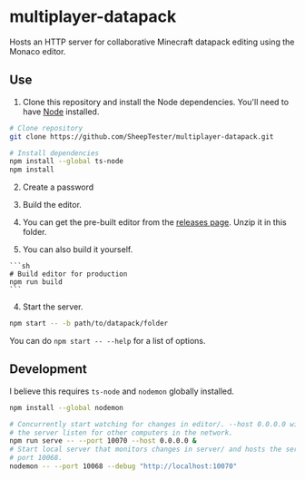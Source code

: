 # multiplayer-datapack

Hosts an HTTP server for collaborative Minecraft datapack editing using the
Monaco editor.

## Use

1. Clone this repository and install the Node dependencies. You'll need to have
[Node](https://nodejs.org/) installed.

  ```sh
  # Clone repository
  git clone https://github.com/SheepTester/multiplayer-datapack.git

  # Install dependencies
  npm install --global ts-node
  npm install
  ```

2. Create a password

3. Build the editor.

  1. You can get the pre-built editor from the [releases
  page](https://github.com/SheepTester/multiplayer-datapack/releases). Unzip it in this folder.

  2. You can also build it yourself.

    ```sh
    # Build editor for production
    npm run build
    ```

4. Start the server.

  ```sh
  npm start -- -b path/to/datapack/folder
  ```

  You can do `npm start -- --help` for a list of options.

## Development

I believe this requires `ts-node` and `nodemon` globally installed.

```sh
npm install --global nodemon

# Concurrently start watching for changes in editor/. --host 0.0.0.0 will make
# the server listen for other computers in the network.
npm run serve -- --port 10070 --host 0.0.0.0 &
# Start local server that monitors changes in server/ and hosts the server on
# port 10068.
nodemon -- --port 10068 --debug "http://localhost:10070"
```
